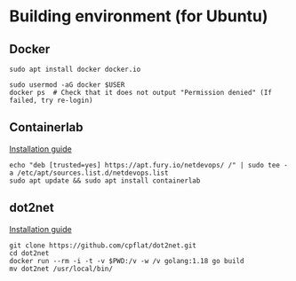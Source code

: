 # Building environment (for Ubuntu)

## Docker

    sudo apt install docker docker.io

    sudo usermod -aG docker $USER
    docker ps  # Check that it does not output "Permission denied" (If failed, try re-login)


## Containerlab

[Installation guide](https://containerlab.dev/install/)

    echo "deb [trusted=yes] https://apt.fury.io/netdevops/ /" | sudo tee -a /etc/apt/sources.list.d/netdevops.list
    sudo apt update && sudo apt install containerlab


## dot2net

[Installation guide](https://github.com/cpflat/dot2net/readme.md)

    git clone https://github.com/cpflat/dot2net.git
    cd dot2net
    docker run --rm -i -t -v $PWD:/v -w /v golang:1.18 go build
    mv dot2net /usr/local/bin/

